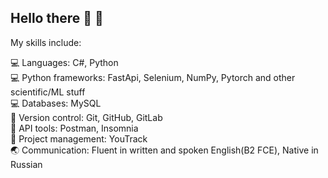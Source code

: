 ## **Hello there** :dolphin: :ocean:    
My skills include:

💻 Languages: C#, Python  
💻 Python frameworks: FastApi, Selenium, NumPy, Pytorch and other scientific/ML stuff  
💻 Databases: MySQL  
🔌 Version control: Git, GitHub, GitLab  
🔌 API tools: Postman, Insomnia  
🔌 Project management: YouTrack  
🌏 Communication: Fluent in written and spoken English(B2 FCE), Native in Russian  
